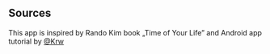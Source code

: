 ## Sources
This app is inspired by Rando Kim book „Time of Your Life”
and Android app tutorial by [@Krw](https://github.com/K3r0ui)
